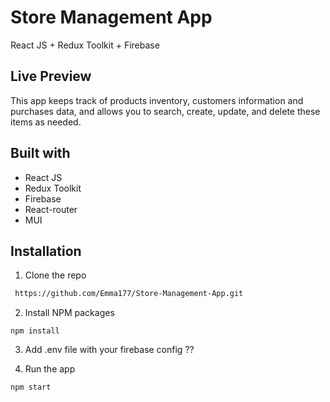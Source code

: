 
# Store Management App 

 React JS + Redux Toolkit + Firebase






## Live Preview

This app keeps track of products inventory, 
customers information and purchases data, 
and allows you to search, create, update, and delete these items as needed.

## Built with
- React JS  
- Redux Toolkit
- Firebase 
- React-router
- MUI


## Installation

1. Clone the repo

```bash
 https://github.com/Emma177/Store-Management-App.git
```

2. Install NPM packages
```
npm install
```
3. Add .env file with your firebase config ??

4. Run the app
```
npm start
```
